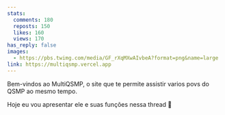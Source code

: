 ```yaml
---
stats:
  comments: 180
  reposts: 150
  likes: 160
  views: 170
has_reply: false
images:
  - https://pbs.twimg.com/media/GF_rXqMXwAIvbeA?format=png&name=large
link: https://multiqsmp.vercel.app
---
```

Bem-vindos ao MultiQSMP, o site que te permite assistir varios povs do QSMP ao mesmo tempo.

Hoje eu vou apresentar ele e suas funções nessa thread 🧵
